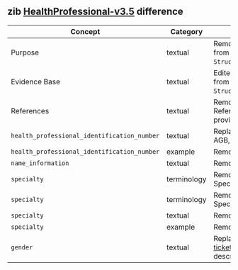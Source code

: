 ## zib [HealthProfessional-v3.5](https://zibs.nl/wiki/HealthProfessional-v3.5(2020EN)) difference

| Concept         | Category          | Description                             | 
|-----------------|-------------------|-----------------------------------------|
| Purpose | textual | Removed Dutch specific context from the Purpose section in `StructureDefinition.description`. |
| Evidence Base| textual | Edited Dutch specific context from the Evidence Base section in `StructureDefinition.description`. |
| References | textual | Removed all content after References which was only provided in the Dutch translation. |
|`health_professional_identification_number` | textual | Replaced the Dutch context (UZI, AGB, BIG) with the NIDHI. |
|`health_professional_identification_number` | example| Removed the Dutch example. |
|`name_information` | textual | Removed the Dutch context. |
|`specialty` | terminology | Removed valueSet SpecialismeUZICodelijst. | 
|`specialty` | terminology | Removed valueSet SpecialismeAGBCodelijst. | 
|`specialty` | textual | Removed the Dutch context. |
|`specialty` | example | Removed the example. |
|`gender` | textual | Replaced incorrect definition ([zib ticket 1368](https://bits.nictiz.nl/browse/ZIB-1368)) and specified the description of gender. |

